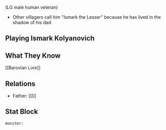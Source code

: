 (LG male human veteran)
- Other villagers call him "Ismark the Lesser" because he has lived in the shadow of his dad
## Playing Ismark Kolyanovich
## What They Know
[[Barovian Lore]]
## Relations
- Father: [[I]]
## Stat Block

```statblock
monster:
```
